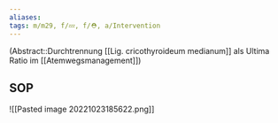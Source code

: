 ```yaml
---
aliases: 
tags: m/m29, f/💤, f/⛑️, a/Intervention
---
```

(Abstract::Durchtrennung [[Lig. cricothyroideum medianum]] als Ultima Ratio im [[Atemwegsmanagement]])


## SOP
![[Pasted image 20221023185622.png]]